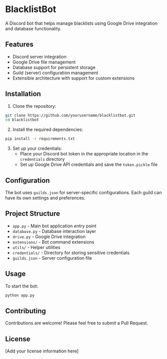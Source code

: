 # BlacklistBot

A Discord bot that helps manage blacklists using Google Drive integration and database functionality.

## Features

- Discord server integration
- Google Drive file management
- Database support for persistent storage
- Guild (server) configuration management
- Extensible architecture with support for custom extensions

## Installation

1. Clone the repository:
```bash
git clone https://github.com/yourusername/blacklistbot.git
cd blacklistbot
```

2. Install the required dependencies:
```bash
pip install -r requirements.txt
```

3. Set up your credentials:
   - Place your Discord bot token in the appropriate location in the `credentials` directory
   - Set up Google Drive API credentials and save the `token.pickle` file

## Configuration

The bot uses `guilds.json` for server-specific configurations. Each guild can have its own settings and preferences.

## Project Structure

- `app.py` - Main bot application entry point
- `database.py` - Database interaction layer
- `drive.py` - Google Drive integration
- `extensions/` - Bot command extensions
- `utils/` - Helper utilities
- `credentials/` - Directory for storing sensitive credentials
- `guilds.json` - Server configuration file

## Usage

To start the bot:

```bash
python app.py
```

## Contributing

Contributions are welcome! Please feel free to submit a Pull Request.

## License

[Add your license information here]